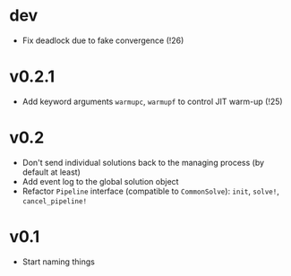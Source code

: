 # dev

- Fix deadlock due to fake convergence (!26)

# v0.2.1

- Add keyword arguments `warmupc`, `warmupf` to control JIT warm-up (!25)

# v0.2

- Don't send individual solutions back to the managing process (by default at least)
- Add event log to the global solution object
- Refactor `Pipeline` interface (compatible to `CommonSolve`): `init`, `solve!`, `cancel_pipeline!`

# v0.1

- Start naming things
